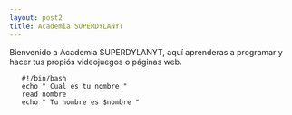 ```yaml
---
layout: post2
title: Academia SUPERDYLANYT
---
```


Bienvenido a Academia SUPERDYLANYT, aquí aprenderas
a programar y hacer tus propiós videojuegos o páginas web.

```shell
   #!/bin/bash
   echo " Cual es tu nombre "
   read nombre
   echo " Tu nombre es $nombre "

```
